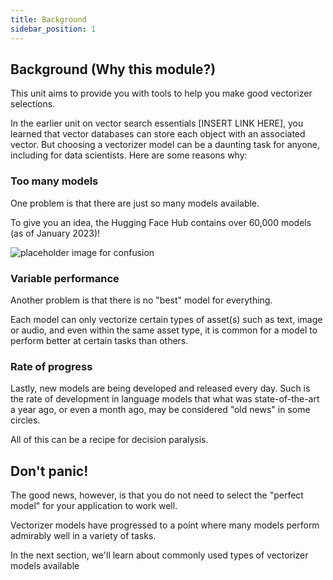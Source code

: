 ```yaml
---
title: Background
sidebar_position: 1
---
```


## Background (Why this module?)

This unit aims to provide you with tools to help you make good vectorizer selections. 

In the earlier unit on vector search essentials [INSERT LINK HERE], you learned that vector databases can store each object with an associated vector. 
But choosing a vectorizer model can be a daunting task for anyone, including for data scientists. Here are some reasons why:

### Too many models

One problem is that there are just so many models available. 

To give you an idea, the Hugging Face Hub contains over 60,000 models (as of January 2023)!

![placeholder image for confusion](https://images.unsplash.com/photo-1499334758287-dc8133b315e9?ixlib=rb-4.0.3&ixid=MnwxMjA3fDB8MHxwaG90by1wYWdlfHx8fGVufDB8fHx8&auto=format&fit=crop&w=500&q=80)

### Variable performance

Another problem is that there is no "best" model for everything.

Each model can only vectorize certain types of asset(s) such as text, image or audio, and even within the same asset type, it is common for a model to perform better at certain tasks than others.

### Rate of progress

Lastly, new models are being developed and released every day. Such is the rate of development in language models that what was state-of-the-art a year ago, or even a month ago, may be considered "old news" in some circles. 

All of this can be a recipe for decision paralysis.

## Don't panic!

The good news, however, is that you do not need to select the "perfect model" for your application to work well. 

Vectorizer models have progressed to a point where many models perform admirably well in a variety of tasks.

In the next section, we'll learn about commonly used types of vectorizer models available